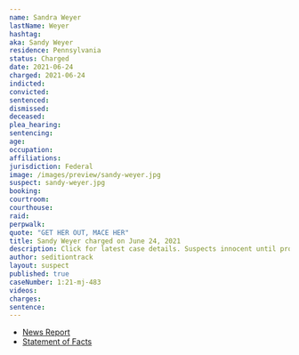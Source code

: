 ```yaml
---
name: Sandra Weyer
lastName: Weyer
hashtag:
aka: Sandy Weyer
residence: Pennsylvania
status: Charged
date: 2021-06-24
charged: 2021-06-24
indicted:
convicted:
sentenced:
dismissed:
deceased:
plea_hearing:
sentencing:
age:
occupation:
affiliations:
jurisdiction: Federal
image: /images/preview/sandy-weyer.jpg
suspect: sandy-weyer.jpg
booking:
courtroom:
courthouse:
raid:
perpwalk:
quote: "GET HER OUT, MACE HER"
title: Sandy Weyer charged on June 24, 2021
description: Click for latest case details. Suspects innocent until proven guilty.
author: seditiontrack
layout: suspect
published: true
caseNumber: 1:21-mj-483
videos:
charges:
sentence:
---
```

- [News Report](https://cumberlink.com/news/local/crime-and-courts/mechanicsburg-woman-faces-multiple-charges-related-to-capitol-riot-on-jan-6/article_7c4d0033-057c-5fe7-aeb8-030782d76f64.html)
- [Statement of Facts](https://www.justice.gov/usao-dc/case-multi-defendant/file/1407556/download)
